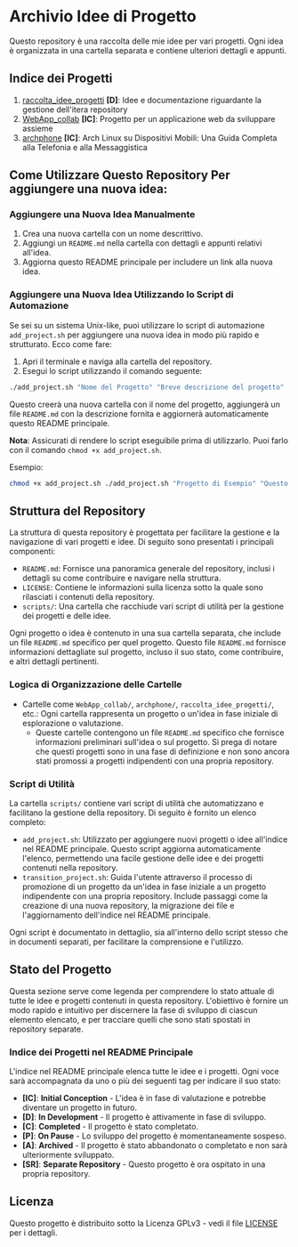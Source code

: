 # Archivio Idee di Progetto
Questo repository è una raccolta delle mie idee per vari progetti. Ogni idea è organizzata in una cartella separata e contiene ulteriori dettagli e appunti.

## Indice dei Progetti
1. [raccolta_idee_progetti](./raccolta_idee_progetti/README.md) **[D]**: Idee e documentazione riguardante la gestione dell'itera repository
2. [WebApp_collab](./WebApp_collab/README.md) **[IC]**: Progetto per un applicazione web da sviluppare assieme
3. [archphone](./archphone/README.md) **[IC]**: Arch Linux su Dispositivi Mobili: Una Guida Completa alla Telefonia e alla Messaggistica
<!-- PROJECTS_LIST -->

## Come Utilizzare Questo Repository Per aggiungere una nuova idea:
### Aggiungere una Nuova Idea Manualmente
1. Crea una nuova cartella con un nome descrittivo.
2. Aggiungi un `README.md` nella cartella con dettagli e appunti relativi all'idea.
3. Aggiorna questo README principale per includere un link alla nuova idea.

### Aggiungere una Nuova Idea Utilizzando lo Script di Automazione
Se sei su un sistema Unix-like, puoi utilizzare lo script di automazione `add_project.sh` per aggiungere una nuova idea in modo più rapido e strutturato. Ecco come fare:
1. Apri il terminale e naviga alla cartella del repository.
2. Esegui lo script utilizzando il comando seguente:
```bash
./add_project.sh "Nome del Progetto" "Breve descrizione del progetto"
``` 

Questo creerà una nuova cartella con il nome del progetto, aggiungerà un file `README.md` con la descrizione fornita e aggiornerà automaticamente questo README principale.

**Nota**: Assicurati di rendere lo script eseguibile prima di utilizzarlo. Puoi farlo con il comando `chmod +x add_project.sh`. 

Esempio:
```bash
chmod +x add_project.sh ./add_project.sh "Progetto di Esempio" "Questo è un progetto di esempio."
```

## Struttura del Repository

La struttura di questa repository è progettata per facilitare la gestione e la navigazione di vari progetti e idee. Di seguito sono presentati i principali componenti:

- `README.md`: Fornisce una panoramica generale del repository, inclusi i dettagli su come contribuire e navigare nella struttura.
- `LICENSE`: Contiene le informazioni sulla licenza sotto la quale sono rilasciati i contenuti della repository.
- `scripts/`: Una cartella che racchiude vari script di utilità per la gestione dei progetti e delle idee.
  
Ogni progetto o idea è contenuto in una sua cartella separata, che include un file `README.md` specifico per quel progetto. Questo file `README.md` fornisce informazioni dettagliate sul progetto, incluso il suo stato, come contribuire, e altri dettagli pertinenti.

### Logica di Organizzazione delle Cartelle

- Cartelle come `WebApp_collab/`, `archphone/`, `raccolta_idee_progetti/`, etc.: Ogni cartella rappresenta un progetto o un'idea in fase iniziale di esplorazione o valutazione.
  - Queste cartelle contengono un file `README.md` specifico che fornisce informazioni preliminari sull'idea o sul progetto. Si prega di notare che questi progetti sono in una fase di definizione e non sono ancora stati promossi a progetti indipendenti con una propria repository.

### Script di Utilità

La cartella `scripts/` contiene vari script di utilità che automatizzano e facilitano la gestione della repository. Di seguito è fornito un elenco completo:

- `add_project.sh`: Utilizzato per aggiungere nuovi progetti o idee all'indice nel README principale. Questo script aggiorna automaticamente l'elenco, permettendo una facile gestione delle idee e dei progetti contenuti nella repository.
- `transition_project.sh`: Guida l'utente attraverso il processo di promozione di un progetto da un'idea in fase iniziale a un progetto indipendente con una propria repository. Include passaggi come la creazione di una nuova repository, la migrazione dei file e l'aggiornamento dell'indice nel README principale.

Ogni script è documentato in dettaglio, sia all'interno dello script stesso che in documenti separati, per facilitare la comprensione e l'utilizzo.

## Stato del Progetto

Questa sezione serve come legenda per comprendere lo stato attuale di tutte le idee e progetti contenuti in questa repository. L'obiettivo è fornire un modo rapido e intuitivo per discernere la fase di sviluppo di ciascun elemento elencato, e per tracciare quelli che sono stati spostati in repository separate.

### Indice dei Progetti nel README Principale

L'indice nel README principale elenca tutte le idee e i progetti. Ogni voce sarà accompagnata da uno o più dei seguenti tag per indicare il suo stato:

- **[IC]**: **Initial Conception** - L'idea è in fase di valutazione e potrebbe diventare un progetto in futuro.
- **[D]**: **In Development** - Il progetto è attivamente in fase di sviluppo.
- **[C]**: **Completed** - Il progetto è stato completato.
- **[P]**: **On Pause** - Lo sviluppo del progetto è momentaneamente sospeso.
- **[A]**: **Archived** - Il progetto è stato abbandonato o completato e non sarà ulteriormente sviluppato.
- **[SR]**: **Separate Repository** - Questo progetto è ora ospitato in una propria repository.

## Licenza
Questo progetto è distribuito sotto la Licenza GPLv3 - vedi il file [LICENSE](LICENSE) per i dettagli.
